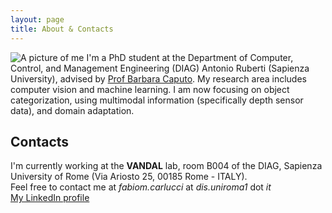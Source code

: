 ```yaml
---
layout: page
title: About & Contacts
---
```


<p>
<img src="{{ site.baseurl }}/public/images/FabioMariaCarlucci.jpg" class="smallFloatLeft" alt="A picture of me" />
I'm a PhD student at the Department of Computer, Control, and Management Engineering (DIAG) Antonio Ruberti (Sapienza University), advised by <a href="https://scholar.google.it/citations?user=mHbdIAwAAAAJ">Prof Barbara Caputo</a>.
My research area includes computer vision and machine learning. I am now focusing on object categorization, using multimodal information (specifically depth sensor data), and domain adaptation. </p>
<div style="clear:both"></div>

## Contacts

I'm currently working at the **VANDAL** lab, room B004 of the DIAG, Sapienza University of Rome (Via Ariosto 25, 00185 Rome - ITALY).  
Feel free to contact me at _fabiom.carlucci_ at _dis.uniroma1_ dot _it_  
[My LinkedIn profile](https://www.linkedin.com/in/fabio-maria-carlucci-a6662782/)
